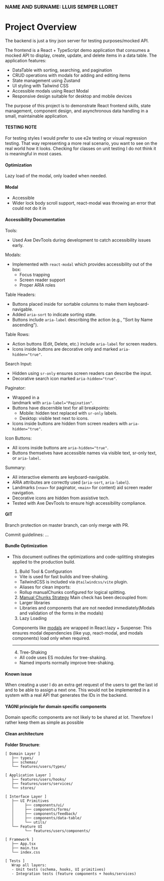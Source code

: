 ### NAME AND SURNAME: LLUIS SEMPER LLORET

# Project Overview

The backend is just a tiny json server for testing purposes/mocked API.

The frontend is a React + TypeScript demo application that consumes a mocked API to display, create, update, and delete items in a data table. The application features:

- DataTable with sorting, searching, and pagination
- CRUD operations with modals for adding and editing items
- State management using Zustand
- UI styling with Tailwind CSS
- Accessible modals using React Modal
- Responsive design suitable for desktop and mobile devices

The purpose of this project is to demonstrate React frontend skills, state management, component design, and asynchronous data handling in a small, maintainable application.

#### TESTING NOTE

For testing styles I would prefer to use e2e testing or visual regression testing. That way representing a more real scenario, you want to see on the real world how it looks. Checking for classes on unit testing I do not think it is meaningful in most cases.

#### Optimization

Lazy load of the modal, only loaded when needed.

<!-- TODO: project’s deployment, configuration and execution steps. -->

#### Modal

- Accessible
- Wider lock body scroll support, react-modal was throwing an error that could not do it in

#### Accessibility Documentation

Tools:

- Used Axe DevTools during development to catch accessibility issues early.

Modals:

- Implemented with `react-modal` which provides accessibility out of the box:
  - Focus trapping
  - Screen reader support
  - Proper ARIA roles

Table Headers:

- Buttons placed inside <th> for sortable columns to make them keyboard-navigable.
- Added `aria-sort` to indicate sorting state.
- Buttons include `aria-label` describing the action (e.g., "Sort by Name ascending").

Table Rows:

- Action buttons (Edit, Delete, etc.) include `aria-label` for screen readers.
- Icons inside buttons are decorative only and marked `aria-hidden="true"`.

Search Input:

- Hidden <label> using `sr-only` ensures screen readers can describe the input.
- Decorative search icon marked `aria-hidden="true"`.

Paginator:

- Wrapped in a <nav> landmark with `aria-label="Pagination"`.
- Buttons have discernible text for all breakpoints:
  - Mobile: hidden text replaced with `sr-only` labels.
  - Desktop: visible text next to icons.
- Icons inside buttons are hidden from screen readers with `aria-hidden="true"`.

Icon Buttons:

- All icons inside buttons are `aria-hidden="true"`.
- Buttons themselves have accessible names via visible text, sr-only text, or `aria-label`.

Summary:

- All interactive elements are keyboard-navigable.
- ARIA attributes are correctly used (`aria-sort`, `aria-label`).
- Landmarks (`<nav>` for paginator, `<main>` for content) aid screen reader navigation.
- Decorative icons are hidden from assistive tech.
- Tested with Axe DevTools to ensure high accessibility compliance.

#### GIT

Branch protection on master branch, can only merge with PR.

Commit guidelines: ...

#### Bundle Optimization

- This document outlines the optimizations and code-splitting strategies applied to the production build.

  1.  Build Tool & Configuration

  - Vite is used for fast builds and tree-shaking.
  - TailwindCSS is included via `@tailwindcss/vite` plugin.
  - Aliases for clean imports:
  - Rollup manualChunks configured for logical splitting.

  2.  [Manual Chunks Strategy](vite.config.ts)
      Main check has been decoupled from:

  - Larger libraries
  - Libraries and components that are not needed immediately(Modals and validation of the forms in the modals)

  3.  Lazy Loading

  Components like [modals](/src/components/ui/modal/ModalShell.tsx) are wrapped in React.lazy + Suspense:
  This ensures modal dependencies (like yup, react-modal, and modals components) load only when required.

  ***

  4.  Tree-Shaking

  - All code uses ES modules for tree-shaking.
  - Named imports normally improve tree-shaking.

#### Known issue

When creating a user I do an extra get request of the users to get the last id and to be able to assign a next one. This would not be implemented in a system with a real API that generates the IDs in the backend.

#### YAGNI principle for domain specific components

Domain specific components are not likely to be shared at lot. Therefore I rather keep them as simple as possible

#### Clean architecture

**Folder Structure**:

```
[ Domain Layer ]
   ├── types/
   ├── schemas/
   └── features/users/types/

[ Application Layer ]
   ├── features/users/hooks/
   ├── features/users/services/
   └── stores/

[ Interface Layer ]
   ├── UI Primitives
   │     ├── components/ui/
   │     ├── components/forms/
   │     ├── components/feedback/
   │     ├── components/data-table/
   │     └── utils/
   └── Feature UI
         └── features/users/components/

[ Framework ]
   ├── App.tsx
   ├── main.tsx
   └── index.css

[ Tests ]
   Wrap all layers:
   - Unit tests (schema, hooks, UI primitives)
   - Integration tests (feature components + hooks/services)

```
